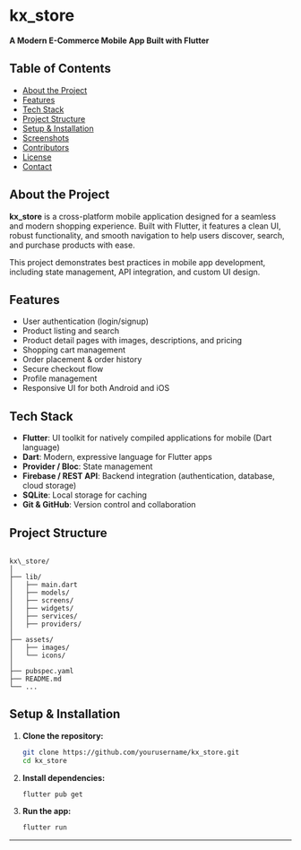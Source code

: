 # kx_store

**A Modern E-Commerce Mobile App Built with Flutter**

## Table of Contents

- [About the Project](#about-the-project)
- [Features](#features)
- [Tech Stack](#tech-stack)
- [Project Structure](#project-structure)
- [Setup & Installation](#setup--installation)
- [Screenshots](#screenshots)
- [Contributors](#contributors)
- [License](#license)
- [Contact](#contact)



## About the Project

**kx_store** is a cross-platform mobile application designed for a seamless and modern shopping experience. Built with Flutter, it features a clean UI, robust functionality, and smooth navigation to help users discover, search, and purchase products with ease.

This project demonstrates best practices in mobile app development, including state management, API integration, and custom UI design.



## Features

- User authentication (login/signup)
- Product listing and search
- Product detail pages with images, descriptions, and pricing
- Shopping cart management
- Order placement & order history
- Secure checkout flow
- Profile management
- Responsive UI for both Android and iOS



## Tech Stack

- **Flutter**: UI toolkit for natively compiled applications for mobile (Dart language)
- **Dart**: Modern, expressive language for Flutter apps
- **Provider / Bloc**: State management
- **Firebase / REST API**: Backend integration (authentication, database, cloud storage)
- **SQLite**: Local storage for caching
- **Git & GitHub**: Version control and collaboration



## Project Structure

```

kx\_store/
│
├── lib/
│   ├── main.dart
│   ├── models/
│   ├── screens/
│   ├── widgets/
│   ├── services/
│   ├── providers/
│
├── assets/
│   ├── images/
│   └── icons/
│
├── pubspec.yaml
├── README.md
└── ...

````



## Setup & Installation

1. **Clone the repository:**
   ```bash
   git clone https://github.com/yourusername/kx_store.git
   cd kx_store
   ```

2. **Install dependencies:**

   ```bash
   flutter pub get
   ```

3. **Run the app:**

   ```bash
   flutter run
   ```
---
